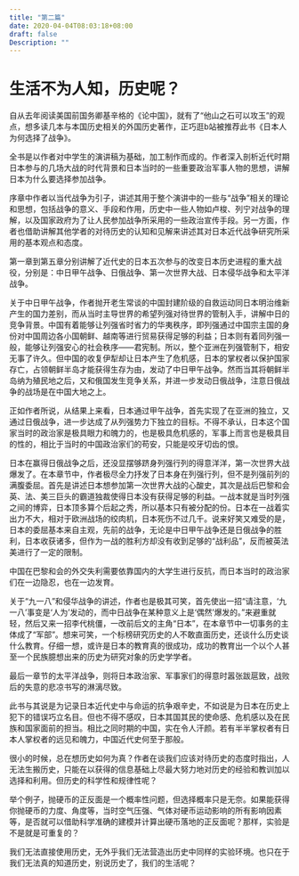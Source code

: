 ```yaml
---
title: "第二篇"
date: 2020-04-04T08:03:18+08:00
draft: false
Description: ""
---
```


# 生活不为人知，历史呢？

自从去年阅读美国前国务卿基辛格的《论中国》，就有了“他山之石可以攻玉”的观点，想多读几本与本国历史相关的外国历史著作，正巧逛b站被推荐此书《日本人为何选择了战争》。



全书是以作者对中学生的演讲稿为基础，加工制作而成的。作者深入剖析近代时期日本参与的几场大战的时代背景和日本当时的一些重要政治军事人物的思想，讲解日本为什么要选择参加战争。


序章中作者以当代战争为引子，讲述其用于整个演讲中的一些与“战争”相关的理论和思想，包括战争的意义、手段和作用，历史中一些人物如卢梭、列宁对战争的理解，以及国家政府为了让人民参加战争所采用的一些政治宣传手段。另一方面，作者也借助讲解其他学者的对待历史的认知和见解来讲述其对日本近代战争研究所采用的基本观点和态度。


第一章到第五章分别讲解了近代史的日本五次参与的改变日本历史进程的重大战役，分别是：中日甲午战争、日俄战争、第一次世界大战、日本侵华战争和太平洋战争。


关于中日甲午战争，作者抛开老生常谈的中国封建阶级的自救运动同日本明治维新产生的国力差别，而从当时主导世界的希望列强对待世界的管制入手，讲解中日的竞争背景。中国有着能够让列强省时省力的华夷秩序，即列强通过中国宗主国的身份对中国周边各小国朝鲜、越南等进行贸易获得足够的利益；日本则有着同列强一般，能够让列强安心的社会秩序——君宪制。所以，整个亚洲在列强管制下，相安无事了许久。但中国的收复伊犁却让日本产生了危机感，日本的掌权者以保护国家存亡，占领朝鲜半岛才能获得生存为由，发动了中日甲午战争。然而当其将朝鲜半岛纳为殖民地之后，又和俄国发生竞争关系，并进一步发动日俄战争，注意日俄战争的战场是在中国大地之上。


正如作者所说，从结果上来看，日本通过甲午战争，首先实现了在亚洲的独立，又通过日俄战争，进一步达成了从列强势力下独立的目标。不得不承认，日本这个国家当时的政治家是极具眼力和魄力的，也是极具危机感的，军事上而言也是极具目的性的，相比于当时的中国政治家们的苟安，只能是咬牙切齿的恨。


日本在赢得日俄战争之后，还没显摆够跻身列强行列的得意洋洋，第一次世界大战爆发了。在本章节中，作者极尽全力抒发了日本身在列强行列，但不是列强前列的满腹委屈。首先是讲述日本想参加第一次世界大战的心酸史，其次是战后巴黎和会英、法、美三巨头的霸道独裁使得日本没有获得足够的利益。一战本就是当时列强之间的博弈，日本顶多算个后起之秀，所以基本只有被分配的份。日本在一战着实出力不大，相对于欧洲战场的绞肉机，日本死伤不过几千。说来好笑又难受的是，日本的委屈基本来自主观，先前的战争，无论是中日甲午战争还是日俄战争的胜利，日本收获诸多，但作为一战的胜利方却没有收到足够的“战利品”，反而被英法美进行了一定的限制。


中国在巴黎和会的外交失利需要依靠国内的大学生进行反抗，而日本当时的政治家们在一边隐忍，也在一边发育。


关于“九一八”和侵华战争的讲述，作者也是极其可笑，首先使出一招“请注意，‘九一八’事变是‘人为’发动的，而中日战争在某种意义上是‘偶然’爆发的。”来避重就轻，然后又来一招李代桃僵，一改前后文的主角“日本”，在本章节中一切事务的主体成了“军部”。想来可笑，一个标榜研究历史的人不敢直面历史，还谈什么历史谈什么教育。仔细一想，或许是日本的教育真的很成功，成功的教育出一个以个人甚至一个民族臆想出来的历史为研究对象的历史学学者。


最后一章节的太平洋战争，则将日本政治家、军事家们的得意时嚣张跋扈致，战败后的失意的悲凉书写的淋漓尽致。


此书与其说是为记录日本近代史中与命运的抗争艰辛史，不如说是为日本在历史上犯下的错误巧立名目。但也不得不感叹，日本其国其民的使命感、危机感以及在民族和国家面前的担当。相比之同时期的中国，实在令人汗颜。若有半半掌权者有日本人掌权者的远见和魄力，中国近代史何至于那般。


很小的时候，总在想历史如何为真？作者在谈我们应该对待历史的态度时指出，人无法生搬历史，只能在以获得的信息基础上尽最大努力地对历史的经验和教训加以选择和利用。但历史的科学性和规律性呢？


举个例子，抛硬币的正反面是一个概率性问题，但选择概率只是无奈。如果能获得你抛硬币的力度、角度等，当时空气压强、气体对硬币运动影响的所有影响因素等，是否就可以借助科学准确的建模并计算出硬币落地的正反面呢？那样，实验是不是就是可重复的？


我们无法直接使用历史，无外乎我们无法营造出历史中同样的实验环境。也只在于我们无法真的知道历史，别说历史了，我们的生活呢？


